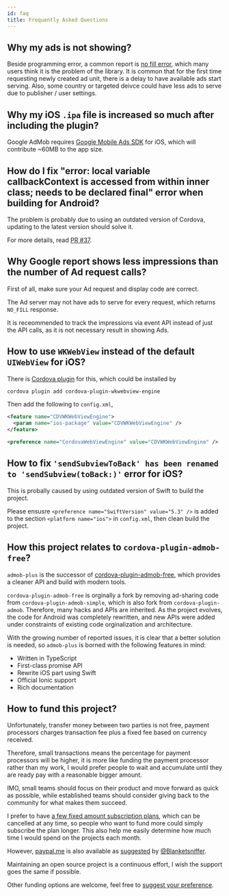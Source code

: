 ```yaml
---
id: faq
title: Frequently Asked Questions
---
```


## Why my ads is not showing?

Beside programming error, a common report is [no fill error](https://developers.google.com/android/reference/com/google/android/gms/ads/AdRequest#ERROR_CODE_NO_FILL),
which many users think it is the problem of the library.
It is common that for the first time requesting newly created ad unit, there is a delay to have available ads start serving.
Also, some country or targeted deivce could have less ads to serve due to publisher / user settings.


## Why my iOS `.ipa` file is increased so much after including the plugin?

Google AdMob requires [Google Mobile Ads SDK](https://developers.google.com/admob/ios/download) for iOS, which will contribute ~60MB to the app size.


## How do I fix "error: local variable callbackContext is accessed from within inner class; needs to be declared final" error when building for Android?

The problem is probably due to using an outdated version of Cordova, updating to the latest version should solve it.

For more details, read [PR #37](https://github.com/admob-plus/admob-plus/pull/37).


## Why Google report shows less impressions than the number of Ad request calls?

First of all, make sure your Ad request and display code are correct.

The Ad server may not have ads to serve for every request, which returns `NO_FILL` response.

It is receommended to track the impressions via event API instead of just the API calls, as it is not necessary result in showing Ads.


## How to use `WKWebView` instead of the default `UIWebView` for iOS?

There is [Cordova plugin](https://github.com/apache/cordova-plugin-wkwebview-engine) for this, which could be installed by

```sh
cordova plugin add cordova-plugin-wkwebview-engine
```

Then add the following to `config.xml`,

```xml
<feature name="CDVWKWebViewEngine">
  <param name="ios-package" value="CDVWKWebViewEngine" />
</feature>

<preference name="CordovaWebViewEngine" value="CDVWKWebViewEngine" />
```

## How to fix `'sendSubviewToBack' has been renamed to 'sendSubview(toBack:)'` error for iOS?

This is probally caused by using outdated version of Swift to build the project.

Please ensusre `<preference name="SwiftVersion" value="5.3" />` is added to the section `<platform name="ios">` in `config.xml`, then clean build the project.


## How this project relates to `cordova-plugin-admob-free`?

`admob-plus` is the successor of [cordova-plugin-admob-free](https://github.com/ratson/cordova-plugin-admob-free), which provides a cleaner API and build with modern tools.

`cordova-plugin-admob-free` is orginally a fork by removing ad-sharing code from `cordova-plugin-admob-simple`, which is also fork from `cordova-plugin-admob`. Therefore, many hacks and APIs are inherited. As the project evolves, the code for Android was completely rewritten, and new APIs were added under constraints of existing code orginalization and architecture.

With the growing number of reported issues, it is clear that a better solution is needed, so `admob-plus` is borned with the following features in mind:

* Written in TypeScript
* First-class promise API
* Rewrite iOS part using Swift
* Official Ionic support
* Rich documentation


## How to fund this project?

Unfortunately, transfer money between two parties is not free, payment processors charges transaction fee plus a fixed fee based on currency received.

Therefore, small transactions means the percentage for payment processors will be higher, it is more like funding the payment processor rather than my work, I would prefer people to wait and accumulate until they are ready pay with a reasonable bigger amount.

IMO, small teams should focus on their product and move forward as quick as possible, while established teams should consider giving back to the community for what makes them succeed.

I prefer to have [a few fixed amount subscription plans](https://ratson.name/fund-admob-plus/), which can be cancelled at any time, so people who want to fund more could simply subscribe the plan longer. This also help me easily determine how much time I would spend on the projects each month.

However, [paypal.me](https://www.paypal.me/ratsonal) is also available as [suggested](https://github.com/admob-plus/admob-plus/issues/10) by [@Blanketsniffer](https://github.com/Blanketsniffer).

Maintaining an open source project is a continuous effort, I wish the support goes the same if possible.

Other funding options are welcome, feel free to [suggest your preference](https://github.com/admob-plus/admob-plus/issues/new?title=%5BFunding%20Suggestion%5D).
